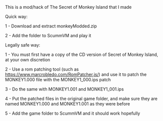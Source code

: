 This is a mod/hack of The Secret of Monkey Island that I made

Quick way:

1 - Download and extract monkeyModded.zip

2 - Add the folder to ScummVM and play it



Legally safe way:

1 - You must first have a copy of the CD version of Secret of Monkey Island, at your own discretion

2 - Use a rom patching tool (such as https://www.marcrobledo.com/RomPatcher.js/) and use it to patch the MONKEY1.000 file with the MONKEY1_000.ips patch

3 - Do the same with MONKEY1.001 and MONKEY1_001.ips

4 - Put the patched files in the original game folder, and make sure they are named MONKEY1.000 and MONKEY1.001 as they were before

5 - Add the game folder to ScummVM and it should work hopefully